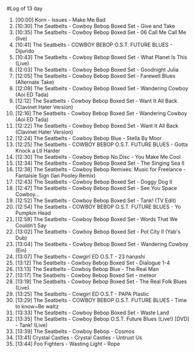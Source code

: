 #Log of 13 day

1. [00:00] Korn - Issues - Make Me Bad
1. [10:30] The Seatbelts - Cowboy Bebop Boxed Set - Give and Take
1. [10:35] The Seatbelts - Cowboy Bebop Boxed Set - 06 Call Me Call Me (live)
1. [10:41] The Seatbelts - COWBOY BEBOP O.S.T. FUTURE BLUES - Dijurido
1. [10:43] The Seatbelts - Cowboy Bebop Boxed Set - What Planet Is This (Live)
1. [12:03] The Seatbelts - Cowboy Bebop Boxed Set - Goodnight Julia
1. [12:05] The Seatbelts - Cowboy Bebop Boxed Set - Farewell Blues (Alternate Take)
1. [12:09] The Seatbelts - Cowboy Bebop Boxed Set - Wandering Cowboy (Aoi ED Tada)
1. [12:12] The Seatbelts - Cowboy Bebop Boxed Set - Want It All Back (Clavinet Hater Version)
1. [12:16] The Seatbelts - Cowboy Bebop Boxed Set - Wandering Cowboy (Aoi ED Tada)
1. [12:22] The Seatbelts - Cowboy Bebop Boxed Set - Want It All Back (Clavinet Hater Version)
1. [12:24] The Seatbelts - Cowboy Bebop Blue - Stella By Moor
1. [12:25] The Seatbelts - COWBOY BEBOP O.S.T. FUTURE BLUES - Gotta Knock a Ltl Harder
1. [12:30] The Seatbelts - Cowboy Bebop No Disc - You Make Me Cool
1. [12:34] The Seatbelts - Cowboy Bebop Boxed Set - The Singing Sea II
1. [12:38] The Seatbelts - Cowboy Bebop Remixes: Music for Freelance - Fantaisie Sign (Ian Pooley Remix)
1. [12:43] The Seatbelts - Cowboy Bebop Boxed Set - Doggy Dog II
1. [12:47] The Seatbelts - Cowboy Bebop Boxed Set - See You Space Cowboy...
1. [12:52] The Seatbelts - Cowboy Bebop Boxed Set - Tank! (TV Edit)
1. [12:54] The Seatbelts - COWBOY BEBOP O.S.T. FUTURE BLUES - Yo Pumpkin Head
1. [12:58] The Seatbelts - Cowboy Bebop Boxed Set - Words That We Couldn't Say
1. [13:02] The Seatbelts - Cowboy Bebop Boxed Set - Pot City II (Yab's Dub)
1. [13:04] The Seatbelts - Cowboy Bebop Boxed Set - Wandering Cowboy (Ein)
1. [13:07] The Seatbelts - Cowgirl ED O.S.T - 23 hanashi
1. [13:12] The Seatbelts - Cowboy Bebop Boxed Set - Dialogue 1-4
1. [13:13] The Seatbelts - Cowboy Bebop Blue - The Real Man
1. [13:17] The Seatbelts - Cowboy Bebop Boxed Set - meteor
1. [13:19] The Seatbelts - Cowboy Bebop Boxed Set - The Real Folk Blues (Live)
1. [13:25] The Seatbelts - Cowgirl ED O.S.T - PAPA Plastic
1. [13:29] The Seatbelts - COWBOY BEBOP O.S.T. FUTURE BLUES - Time to know~Be waltz
1. [13:33] The Seatbelts - Cowboy Bebop Boxed Set - Waste Land
1. [13:35] The Seatbelts - Cowboy Bebop O.S.T. Future Blues (Live!) [DVD] - Tank! (Live)
1. [13:39] The Seatbelts - Cowboy Bebop - Cosmos
1. [13:41] Crystal Castles - Crystal Castles - Untrust Us
1. [13:44] Foo Fighters - Wasting Light - Rope
